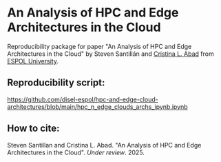 # An Analysis of HPC and Edge Architectures in the Cloud
Reproducibility package for paper "An Analysis of HPC and Edge Architectures in the Cloud" by Steven Santillán and [Cristina L. Abad](https://sites.google.com/fiec.espol.edu.ec/cv-cabad/english) from [ESPOL University](https://www.espol.edu.ec/en).

## Reproducibility script:
https://github.com/disel-espol/hpc-and-edge-cloud-architectures/blob/main/hpc_n_edge_clouds_archs_ipynb.ipynb

## How to cite:
Steven Santillan and Cristina L. Abad. "An Analysis of HPC and Edge Architectures in the Cloud". _Under review_. 2025.